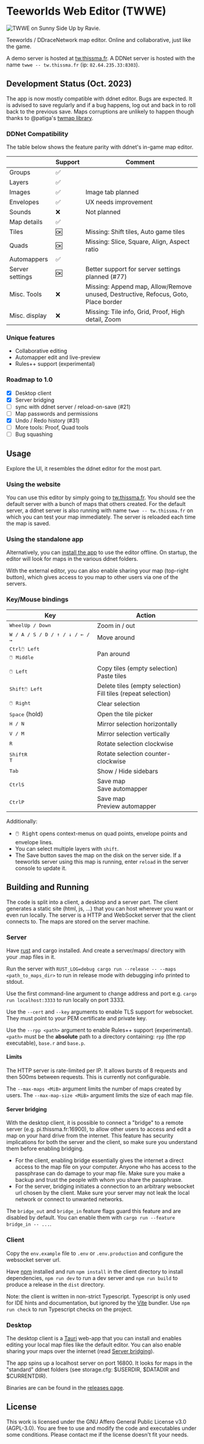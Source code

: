 # Teeworlds Web Editor (TWWE)

![TWWE on Sunny Side Up by Ravie.](screenshots/sunny.png)

Teeworlds / DDraceNetwork map editor. Online and collaborative, just like the game.

A demo server is hosted at [tw.thissma.fr](https://tw.thissma.fr). A DDNet server is hosted with the name `twwe -- tw.thissma.fr` (ip: `82.64.235.33:8303`).


## Development Status (Oct. 2023)

The app is now mostly compatible with ddnet editor.
Bugs are expected. It is advised to save regularly and if a bug happens, log out and back in to roll back to the previous save.
Maps corruptions are unlikely to happen though thanks to @patiga's [twmap library](https://gitlab.com/Patiga/twmap).

### DDNet Compatibility

The table below shows the feature parity with ddnet's in-game map editor.

|                 | Support | Comment                                                                               |
|-----------------|---------|---------------------------------------------------------------------------------------|
| Groups          | ✅      |                                                                                       |
| Layers          | ✅      |                                                                                       |
| Images          | ✅      | Image tab planned                                                                     |
| Envelopes       | ✅      | UX needs improvement                                                                  |
| Sounds          | ❌      | Not planned                                                                           |
| Map details     | ✅      |                                                                                       |
| Tiles           | 🆗      | Missing: Shift tiles, Auto game tiles                                                 |
| Quads           | 🆗      | Missing: Slice, Square, Align, Aspect ratio                                           |
| Automappers     | ✅      |                                                                                       |
| Server settings | 🆗      | Better support for server settings planned (#77)                                      |
| Misc. Tools     | ❌      | Missing: Append map, Allow/Remove unused, Destructive, Refocus, Goto, Place border    |
| Misc. display   | ❌      | Missing: Tile info, Grid, Proof, High detail, Zoom                                    |

### Unique features

 * Collaborative editing
 * Automapper edit and live-preview
 * Rules++ support (experimental)

### Roadmap to 1.0

 - [x] Desktop client
 - [x] Server bridging
 - [ ] sync with ddnet server / reload-on-save (#21)
 - [ ] Map passwords and permissions
 - [x] Undo / Redo history (#31)
 - [ ] More tools: Proof, Quad tools
 - [ ] Bug squashing

## Usage

Explore the UI, it resembles the ddnet editor for the most part.

### Using the website

You can use this editor by simply going to [tw.thissma.fr](https://tw.thissma.fr). You should see the default server with a bunch of maps that others created. For the default server, a ddnet server is also running with name `twwe -- tw.thissma.fr` on which you can test your map immediately. The server is reloaded each time the map is saved.

### Using the standalone app

Alternatively, you can [install the app](https://github.com/k2d222/twwe/releases) to use the editor offline. On startup, the editor will look for maps in the various ddnet folders.

With the external editor, you can also enable sharing your map (top-right button), which gives access to you map to other users via one of the servers.

### Key/Mouse bindings

| Key                                                      | Action                                                           |
|----------------------------------------------------------|------------------------------------------------------------------|
| <kbd>Wheel</kbd><kbd>Up / Down</kbd>                     | Zoom in / out                                                    |
| <kbd>W / A / S / D / ↑ / ↓ / ← / → </kbd>                | Move around                                                      |
| <kbd>Ctrl</kbd><kbd>🖱️ Left</kbd><br/><kbd>🖱️ Middle</kbd> | Pan around                                                       |
| <kbd>🖱️ Left</kbd>                                        | Copy tiles (empty selection)<br/>Paste tiles                     |
| <kbd>Shift</kbd><kbd>🖱️ Left</kbd>                        | Delete tiles (empty selection)<br/>Fill tiles (repeat selection) |
| <kbd>🖱️ Right</kbd>                                       | Clear selection                                                  |
| <kbd>Space</kbd> (hold)                                  | Open the tile picker                                             |
| <kbd>H / N</kbd>                                         | Mirror selection horizontally                                    |
| <kbd>V / M</kbd>                                         | Mirror selection vertically                                      |
| <kbd>R</kbd>                                             | Rotate selection clockwise                                       |
| <kbd>Shift</kbd><kbd>R</kbd><br/><kbd>T</kbd>            | Rotate selection counter-clockwise                               |
| <kbd>Tab</kbd>                                           | Show / Hide sidebars                                             |
| <kbd>Ctrl</kbd><kbd>S</kbd>                              | Save map<br/>Save automapper                                     |
| <kbd>Ctrl</kbd><kbd>P</kbd>                              | Save map<br/>Preview automapper                                  |

Additionally: 
 * <kbd>🖱️ Right</kbd> opens context-menus on quad points, envelope points and envelope lines.
 * You can select multiple layers with `shift`.
 * The Save button saves the map on the disk on the server side. If a teeworlds server using this map is running, enter `reload` in the server console to update it.

## Building and Running

The code is split into a client, a desktop and a server part. The client generates a static site (html, js, …) that you can host wherever you want or even run locally. The server is a HTTP and WebSocket server that the client connects to. The maps are stored on the server machine.

### Server

Have [rust](https://www.rust-lang.org/) and cargo installed. And create a server/maps/ directory with your .map files in it.

Run the server with `RUST_LOG=debug cargo run --release -- --maps <path_to_maps_dir>` to run in release mode with debugging info printed to stdout.

Use the first command-line argument to change address and port e.g. `cargo run localhost:3333` to run locally on port 3333.

Use the `--cert` and `--key` arguments to enable TLS support for websocket. They must point to your PEM certificate and private key.

Use the `--rpp <path>` argument to enable Rules++ support (experimental). `<path>` must be the **absolute** path to a directory containing: `rpp` (the rpp executable), `base.r` and `base.p`.

#### Limits

The HTTP server is rate-limited per IP. It allows bursts of 8 requests and then 500ms between requests. This is currently not configurable.

The `--max-maps <MiB>` argument limits the number of maps created by users. The `--max-map-size <MiB>` argument limits the size of each map file.

#### Server bridging

With the desktop client, it is possible to connect a "bridge" to a remote server (e.g. pi.thissma.fr:16900), to allow other users to access and edit a map on your hard drive from the internet. This feature has security implications for both the server and the client, so make sure you understand them before enabling bridging.

 * For the client, enabling bridge essentially gives the internet a direct access to the map file on your computer. Anyone who has access to the passphrase can do damage to your map file. Make sure you make a backup and trust the people with whom you share the passphrase.
 * For the server, bridging initiates a connection to an arbitrary websocket url chosen by the client. Make sure your server may not leak the local network or connect to unwanted networks.

The `bridge_out` and `bridge_in` feature flags guard this feature and are disabled by default. You can enable them with `cargo run --feature bridge_in -- ...`.

### Client

Copy the `env.example` file to `.env` or `.env.production` and configure the websocket server url.

Have [npm](https://www.npmjs.com/) installed and run `npm install` in the client directory to install dependencies, `npm run dev` to run a dev server and `npm run build` to produce a release in the `dist` directory.

Note: the client is written in non-strict Typescript. Typescript is only used for IDE hints and documentation, but ignored by the [Vite](https://vitejs.dev/guide/features.html#typescript) bundler. Use `npm run check` to run Typescript checks on the project.

### Desktop

The desktop client is a [Tauri](https://tauri.app/) web-app that you can install and enables editing your local map files like the default editor. You can also enable sharing your maps over the internet (read [Server bridging](#server-bridging)).

The app spins up a localhost server on port 16800. It looks for maps in the "standard" ddnet folders (see storage.cfg: $USERDIR, $DATADIR and $CURRENTDIR).

Binaries are can be found in the [releases page](https://github.com/k2d222/twwe/releases).

## License

This work is licensed under the GNU Affero General Public License v3.0 (AGPL-3.0). You are free to use and modify the code and executables under some conditions. Please contact me if the license doesn't fit your needs.
